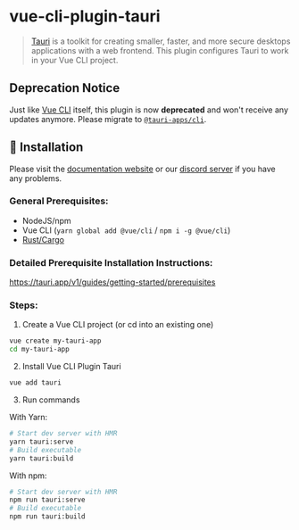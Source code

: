 # vue-cli-plugin-tauri

> [Tauri](https://tauri.app) is a toolkit for creating smaller, faster, and more
> secure desktops applications with a web frontend. This plugin configures Tauri
> to work in your Vue CLI project.

## Deprecation Notice

Just like [Vue CLI](https://cli.vuejs.org/) itself, this plugin is now
**deprecated** and won't receive any updates anymore. Please migrate to
[`@tauri-apps/cli`](https://www.npmjs.com/package/@tauri-apps/cli).

## 🚀 Installation

Please visit the [documentation website](https://tauri.app) or our
[discord server](https://discord.gg/tauri) if you have any problems.

### General Prerequisites:

-   NodeJS/npm
-   Vue CLI (`yarn global add @vue/cli` / `npm i -g @vue/cli`)
-   [Rust/Cargo](https://www.rust-lang.org/)

### Detailed Prerequisite Installation Instructions:

https://tauri.app/v1/guides/getting-started/prerequisites

### Steps:

1. Create a Vue CLI project (or cd into an existing one)

```bash
vue create my-tauri-app
cd my-tauri-app
```

2. Install Vue CLI Plugin Tauri

```bash
vue add tauri
```

3. Run commands

With Yarn:

```bash
# Start dev server with HMR
yarn tauri:serve
# Build executable
yarn tauri:build
```

With npm:

```bash
# Start dev server with HMR
npm run tauri:serve
# Build executable
npm run tauri:build
```
